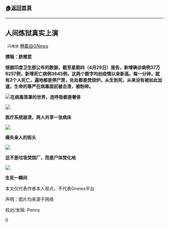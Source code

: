 ###  [:house:返回首頁](https://github.com/ourhimalayas/txt)
---

## 人间炼狱真实上演
` 闪电侠` [轉載自GNews](https://gnews.org/zh-hans/1152380/)

**撰稿：脐橙君**

**根据印度卫生部公布的数据，截至星期四（4月29日）报告，新增确诊病例37万9257例，新增死亡病例3645例，这两个数字均创疫情以来新高。每一分钟，就有2个人死亡，遍地都是停尸房，处处都是焚烧炉。从生到死，从来没有被如此加速，生命的尊严在病毒面前被击溃，被粉碎。**

![]()![](https://gnews-media-offload.s3.amazonaws.com/wp-content/uploads/2021/04/30000643/25-1.jpg)**在病毒笼罩的世界，连呼吸都是奢侈**

![]()![](https://gnews-media-offload.s3.amazonaws.com/wp-content/uploads/2021/04/30000701/26-1.jpg)

**医疗系统崩溃，两人共享一张病床**

![]()![](https://gnews-media-offload.s3.amazonaws.com/wp-content/uploads/2021/04/30000709/27.jpg)

**痛失亲人的街头**

![]()![](https://gnews-media-offload.s3.amazonaws.com/wp-content/uploads/2021/04/30000718/28-2.jpg)

**这不是垃圾焚烧厂，而是尸体焚化地**

![]()![](https://gnews-media-offload.s3.amazonaws.com/wp-content/uploads/2021/04/30000651/29-1.jpg)

**生死一瞬间**

本文仅代表作者本人观点，不代表Gnews平台

声明：图片均来源于网络

校对/发稿: Penny

0
